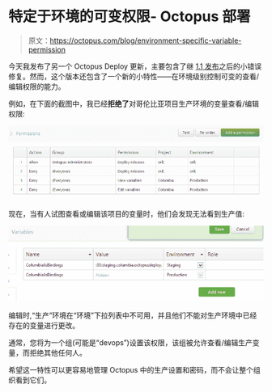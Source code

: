 # 特定于环境的可变权限- Octopus 部署

> 原文：<https://octopus.com/blog/environment-specific-variable-permission>

今天我发布了另一个 Octopus Deploy 更新，主要包含了继 [1.1 发布](http://octopusdeploy.com/blog/1.1)之后的小错误修复。然而，这个版本还包含了一个新的小特性——在环境级别控制可变的查看/编辑权限的能力。

例如，在下面的截图中，我已经**拒绝了**对哥伦比亚项目生产环境的变量查看/编辑权限:

![Deny permission](img/bfc979e33c2b07cc22423104171f2cea.png)

现在，当有人试图查看或编辑该项目的变量时，他们会发现无法看到生产值:

![This user can't see the production variable](img/a96b888de6834c8818cd49ce7b507b98.png)

编辑时,“生产”环境在“环境”下拉列表中不可用，并且他们不能对生产环境中已经存在的变量进行更改。

通常，您将为一个组(可能是“devops”)设置该权限，该组被允许查看/编辑生产变量，而拒绝其他任何人。

希望这一特性可以更容易地管理 Octopus 中的生产设置和密码，而不会让整个组织看到它们。